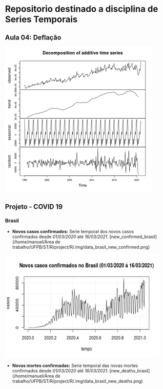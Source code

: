 # Repositorio destinado a disciplina de Series Temporais

## Aula 04: Deflação

![Deflação](https://raw.githubusercontent.com/Manuelfjr/ST/main/R/.img/icms_stl.png)


## Projeto - COVID 19

### Brasil
* **Novos casos confirmados:** Serie temporal dos novos casos confirmados desde _01/03/2020_ até _16/03/2021_.
[new_confirmed_brasil](/home/manuel/Área de trabalho/UFPB/ST/R/project/R/.img/data_brasil_new_confirmed.png)

 <img src="https://raw.githubusercontent.com/Manuelfjr/ST/main/R/project/R/.img/data_brasil_new_confirmed.png" alt="new_confirmed_brasil" width="600" height="340"> 

* **Novas mortes confirmadas:** Serie temporal das novas mortes confirmados desde _01/03/2020_ até _16/03/2021_.
[new_deaths_brasil](/home/manuel/Área de trabalho/UFPB/ST/R/project/R/.img/data_brasil_new_deaths.png)
